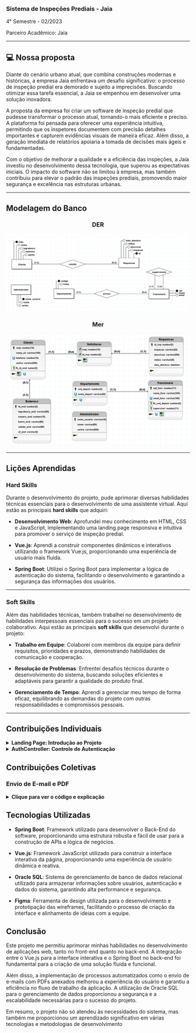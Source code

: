 ### Sistema de Inspeções Prediais - Jaia
4° Semestre - 02/2023

Parceiro Acadêmico: Jaia

---

## 💻 Nossa proposta

Diante do cenário urbano atual, que combina construções modernas e históricas, a empresa Jaia enfrentava um desafio significativo: o processo de inspeção predial era demorado e sujeito a imprecisões. Buscando otimizar essa tarefa essencial, a Jaia se empenhou em desenvolver uma solução inovadora.

A proposta da empresa foi criar um software de inspeção predial que pudesse transformar o processo atual, tornando-o mais eficiente e preciso. A plataforma foi pensada para oferecer uma experiência intuitiva, permitindo que os inspetores documentem com precisão detalhes importantes e capturem evidências visuais de maneira eficaz. Além disso, a geração imediata de relatórios apoiaria a tomada de decisões mais ágeis e fundamentadas.

Com o objetivo de melhorar a qualidade e a eficiência das inspeções, a Jaia investiu no desenvolvimento dessa tecnologia, que superou as expectativas iniciais. O impacto do software não se limitou à empresa, mas também contribuiu para elevar o padrão das inspeções prediais, promovendo maior segurança e excelência nas estruturas urbanas.

---

## Modelagem do Banco

### <p align="center">DER</p>
<p align="center"><img src="./model-der.png" widht="20%"></img>

### <p align="center">Mer</p>
<p align="center"><img src="./model-mer.png" widht="20%"></img>

---

## Lições Aprendidas

### **Hard Skills**

Durante o desenvolvimento do projeto, pude aprimorar diversas habilidades técnicas essenciais para o desenvolvimento de uma assistente virtual. Aqui estão as principais **hard skills** que adquiri:

- **Desenvolvimento Web**: Aprofundei meu conhecimento em HTML, CSS e JavaScript, implementando uma landing page responsiva e intuitiva para promover o serviço de inspeção predial.
  
- **Vue.js**: Aprendi a construir componentes dinâmicos e interativos utilizando o framework Vue.js, proporcionando uma experiência de usuário mais fluida.

- **Spring Boot**: Utilizei o Spring Boot para implementar a lógica de autenticação do sistema, facilitando o desenvolvimento e garantindo a segurança das informações dos usuários.

---

### **Soft Skills**

Além das habilidades técnicas, também trabalhei no desenvolvimento de habilidades interpessoais essenciais para o sucesso em um projeto colaborativo. Aqui estão as principais **soft skills** que desenvolvi durante o projeto:

- **Trabalho em Equipe**: Colaborei com membros da equipe para definir requisitos, prioridades e prazos, demonstrando habilidades de comunicação e cooperação.

- **Resolução de Problemas**: Enfrentei desafios técnicos durante o desenvolvimento do sistema, buscando soluções eficientes e adaptáveis para garantir a qualidade do produto final.

- **Gerenciamento de Tempo**: Aprendi a gerenciar meu tempo de forma eficaz, equilibrando as demandas do projeto com outras responsabilidades e compromissos pessoais.

---

## Contribuições Individuais
<details>
<summary><b>Landing Page: Introdução ao Projeto</b></summary>
<br>
<p>O código acima implementa a página inicial (landing page) do projeto, fornecendo uma introdução ao projeto, exibindo suas principais soluções e facilitando o contato com a empresa através do botão "Fale Conosco".</p>
  
```javascript
<template>
    <div class="landing-page" id="landingPage">
        <section id="home">
            <div class="wrapper">
                <div class="home-titulo">
                    <h2 class="title">O que é a Predial?</h2>
                    <p class="tittle-somos">
                        A Predial é a sua solução confiável para inspeções prediais sob medida. Somos uma plataforma dedicada a atender às necessidades dos nossos clientes que buscam inspecionar seus edifícios com eficiência e precisão.
                        <br />
                        <br />
                        Concebida pela Jaia, a Predial permite que proprietários de edifícios, gerentes e administradores solicitem inspeções personalizadas para seus imóveis. Nossa plataforma intuitiva facilita o processo de agendar e coordenar inspeções, além de oferecer uma maneira eficaz de documentar detalhes relevantes e capturar evidências visuais.
                        <br />
                        <br />
                        Com a Predial, você pode contar com relatórios instantâneos que embasam decisões fundamentadas. Elevamos o padrão das inspeções prediais, contribuindo para uma maior segurança e excelência nas estruturas urbanas. Confie na Predial para cuidar das suas necessidades de inspeção predial de forma eficiente e confiável.
                    </p>
                    <a href="https://wa.me/5512982156294" target="_blank">
                        <button class="button">
                        <img src="@/assets/whats.png" alt="Logo" class="whats-logo" />
                        Fale Conosco
                        </button>
                    </a>
                </div>
                <div class="home-img">
                <img class="celular" src="@/assets/celular.png" alt="Celular com logo">
                </div>
            </div>  
        </section>
        <div class="solucoes" id="solucoes">
            <p class="title">Soluções</p>
            <div class="container">   
                <div class="ordem-servico box">
                    <img src="@/assets/solucoes1.png" alt="Ordem de Serviço"/>
                    <h>Ordem de Serviço</h>
                    <span class="button-solucoes" id="detalhes-os" @click="detalhesOS = true">Ver detalhes</span>
                    <v-dialog v-model="detalhesOS" width="80%">
                            <OrdemServicoForm></OrdemServicoForm>
                    </v-dialog>
                </div>
                <div class="checklist box">
                    <img src="@/assets/solucoes2.png" alt="Checklist"/>
                    <h>Checklist</h>
                    <span class="button-solucoes" id="detalhes-ck" @click="detalhesCK = true">Ver detalhes</span>
                    <v-dialog v-model="detalhesCK" width="80%">
                            <ChecklistForm></ChecklistForm>
                    </v-dialog>
                </div>
                <div class="laudo-tecnico box">
                    <img src="@/assets/solucoes3.png" alt="Laudo Tecnico"/>
                    <h>Laudo Técnico</h>
                    <span class="button-solucoes" id="detalhes-lt" @click="detalhesLT = true">Ver detalhes</span>
                    <v-dialog v-model="detalhesLT" width="80%">
                            <LaudoTecnicoForm></LaudoTecnicoForm>
                    </v-dialog>
                </div>
            </div>
        </div>
        <div class="footer-box">
            <img src="@/assets/logo-predial-rodape.png" alt="Logo" class="logo"/>
            <div class="footer-text"> 
                <div class="footer-contato">
                    <h>CONTATO</h>
                </div>
                <div class="footer-inf">
                    <p>Predial Consultoria LTDA | CNPJ: xxxxxxxx/xxxx-xx | R. Fatec, 04 | São José dos Campos – SP | CEP 00000-000</p>
                    <p>Contato Suporte: (12)00000-0000 E-mail: suporte@predial.com.br</p>
                </div>
            </div>
        </div>
    </div>
</template>

<script setup lang="ts">
    import './style.css'
    import { ref } from 'vue';
    import LaudoTecnicoForm from "./LaudoTecnicoView.vue";
    import ChecklistForm from "./ChecklistView.vue";
    import OrdemServicoForm from "./OrdemServicoView.vue";
        
    let detalhesOS = ref(false);
    let detalhesCK = ref(false);
    let detalhesLT = ref(false);
    console.log(detalhesLT)
</script>
  
```
<p>A página é estruturada em seções, começando com uma introdução sobre o projeto e suas soluções, seguida por cartões que representam as soluções oferecidas pela empresa. Cada cartão possui um botão "Ver detalhes" que abre um modal com informações adicionais sobre a solução.</p>
</details>

<details>
<summary><b>AuthController: Controle de Autenticação</b></summary>
<br>
<p>O código acima implementa o controlador de autenticação (AuthController), responsável por lidar com as solicitações de autenticação dos usuários. Aqui está uma explicação detalhada do que acontece no código:</p>

```java
import org.springframework.beans.factory.annotation.Autowired;
import org.springframework.http.HttpStatus;
import org.springframework.http.ResponseEntity;
import org.springframework.web.bind.annotation.CrossOrigin;
import org.springframework.web.bind.annotation.PostMapping;
import org.springframework.web.bind.annotation.RequestBody;
import org.springframework.web.bind.annotation.RequestMapping;
import org.springframework.web.bind.annotation.RestController;

import com.dataTeam.jaia.jaia.model.AuthRequest;
import com.dataTeam.jaia.jaia.service.AuthService;

@RestController
@CrossOrigin
@RequestMapping("/api/auth")
public class AuthController {

    private final AuthService authService;

    @Autowired
    public AuthController(AuthService authService) {
        this.authService = authService;
    }

    @PostMapping("/login")
    public ResponseEntity<String> login(@RequestBody AuthRequest authRequest) {
        String username = authRequest.getUsername();
        String password = authRequest.getPassword();
        String tipoDocumento = authRequest.getTipoDocumento();

        if ("cnpj".equals(tipoDocumento)) {
            String result = authService.authenticateCliente(username, password);
            return ResponseEntity.ok(result);
        } else if ("cpf".equals(tipoDocumento)) {
            String result = authService.authenticateFuncionario(username, password);
            return ResponseEntity.ok(result);
        }

        return ResponseEntity.status(HttpStatus.BAD_REQUEST).body("Tipo de documento inválido");
    }
}
```
<p>O AuthController recebe solicitações POST na rota `/api/auth/login`, onde um objeto `AuthRequest` contendo o nome de usuário, senha e tipo de documento é enviado no corpo da solicitação. Dependendo do tipo de documento (cnpj ou cpf), o método `login()` chama o serviço de autenticação apropriado (`authenticateCliente` ou `authenticateFuncionario`). Se o tipo de documento não for válido, uma resposta de status 400 é retornada.</p>
</details>

## Contribuições Coletivas
### Envio de E-mail e PDF
<details> <summary><b>Clique para ver o código e explicação</b></summary>

```java
async function generatePDFAndSendEmail() {
  try {
    const pdfData = await getPdfData();
    const pdfFileName = 'ordem_servico.pdf';
    const email = ordem_servicoSelected.value?.id_req.fk_cliente_id.email;
    if (typeof email === 'string') {
      const assunto = 'Predial - Seja bem-vindo(a) | Ordem de Serviço';
      const corpo = `<p>Olá, ${ordem_servicoSelected.value?.id_req.fk_cliente_id.nome}! Bem-vindo(a) ao Predial!</p>` +
                   `<p>Sua Ordem de Serviço gerada a partir da Requisição: ${ordem_servicoSelected.value?.id_req.nome} Foi Aprovada <br /></p>` +
                   `<p>Segue em anexo o PDF com mais informações: ${pdfFileName}</p>`;
      const formData = new FormData();
      formData.append('recipient', email);
      formData.append('subject', assunto);
      formData.append('body', corpo);
      formData.append('pdfData', new Blob([pdfData], { type: 'application/pdf' }), pdfFileName);
      const response = await axios.post('http://localhost:8080/email/send', formData, {
        headers: {
          'Content-Type': 'multipart/form-data',
        },
      });
      window.alert('E-mail enviado com sucesso!')
    } else {
      window.alert('Endereço de e-mail inválido.');
    }
  } catch (error) {
    console.error(error);
    window.alert('Erro ao enviar o e-mail.');
  }
}
```
Este código implementa a geração de um PDF e o envio de um e-mail para um usuário quando uma Ordem de Serviço é aprovada. Ele utiliza uma função assíncrona para realizar as seguintes etapas:

- Geração do PDF: O código chama a função getPdfData() para obter os dados necessários para a criação do PDF.
- Obtenção do E-mail do Cliente: O e-mail do cliente é extraído a partir de ordem_servicoSelected, que contém os dados da Ordem de Serviço aprovada.
- Preparação do E-mail: O assunto e o corpo do e-mail são configurados, incluindo um texto personalizado com o nome do cliente e informações sobre a ordem de serviço.
- Envio do E-mail: Um FormData é criado contendo o e-mail, assunto, corpo da mensagem e o PDF gerado. Em seguida, a requisição é enviada via axios para um endpoint do backend (/email/send), que provavelmente processa o envio do e-mail com o anexo do PDF.
- Alertas de Sucesso ou Erro: O código exibe alertas para o usuário, informando se o envio do e-mail foi bem-sucedido ou se ocorreu algum erro.
  
Minha contribuição nesse código foi o desenvolvimento da funcionalidade de envio de e-mail e PDF para o usuário. Especificamente, implementei a lógica para garantir que, quando uma Ordem de Serviço fosse aprovada, o cliente recebesse um e-mail com o PDF da ordem gerada, garantindo um processo automatizado e eficiente para comunicação com os clientes.

</details>


## **Tecnologias Utilizadas**

- **Spring Boot**: Framework utilizado para desenvolver o Back-End do software, proporcionando uma estrutura robusta e fácil de usar para a construção de APIs e lógica de negócios.
  
- **Vue.js**: Framework JavaScript utilizado para construir a interface interativa da página, proporcionando uma experiência de usuário dinâmica e reativa.

- **Oracle SQL**: Sistema de gerenciamento de banco de dados relacional utilizado para armazenar informações sobre usuários, autenticação e dados do sistema, garantindo alta performance e segurança.

- **Figma**: Ferramenta de design utilizada para o desenvolvimento e prototipação das wireframes, facilitando o processo de criação da interface e alinhamento de ideias com a equipe.

## **Conclusão**

Este projeto me permitiu aprimorar minhas habilidades no desenvolvimento de aplicações web, tanto no front-end quanto no back-end. A integração entre o Vue.js para a interface interativa e o Spring Boot no back-end foi fundamental para a criação de uma solução fluida e funcional. 

Além disso, a implementação de processos automatizados como o envio de e-mails com PDFs anexados melhorou a experiência do usuário e garantiu a eficiência no fluxo de trabalho da aplicação. A utilização de Oracle SQL para o gerenciamento de dados proporcionou a segurança e a escalabilidade necessárias para o sucesso do projeto. 

Em resumo, o projeto não só atendeu às necessidades do sistema, mas também me proporcionou um aprendizado significativo em várias tecnologias e metodologias de desenvolvimento
